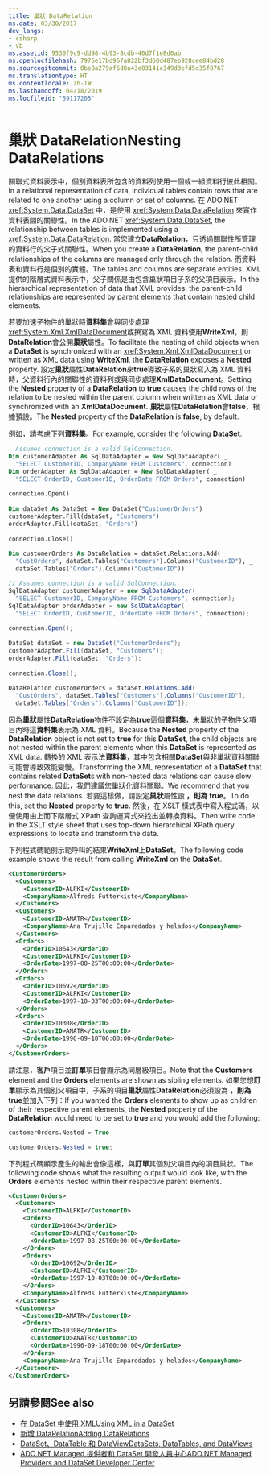 ```yaml
---
title: 巢狀 DataRelation
ms.date: 03/30/2017
dev_langs:
- csharp
- vb
ms.assetid: 9530f9c9-dd98-4b93-8cdb-40d7f1e8d0ab
ms.openlocfilehash: 7975e17bd957a822bf3d60d487eb928cee84bd28
ms.sourcegitcommit: 0be8a279af6d8a43e03141e349d3efd5d35f8767
ms.translationtype: HT
ms.contentlocale: zh-TW
ms.lasthandoff: 04/18/2019
ms.locfileid: "59117205"
---
```

# <a name="nesting-datarelations"></a><span data-ttu-id="b2e0d-102">巢狀 DataRelation</span><span class="sxs-lookup"><span data-stu-id="b2e0d-102">Nesting DataRelations</span></span>
<span data-ttu-id="b2e0d-103">關聯式資料表示中，個別資料表所包含的資料列使用一個或一組資料行彼此相關。</span><span class="sxs-lookup"><span data-stu-id="b2e0d-103">In a relational representation of data, individual tables contain rows that are related to one another using a column or set of columns.</span></span> <span data-ttu-id="b2e0d-104">在 ADO.NET <xref:System.Data.DataSet> 中，是使用 <xref:System.Data.DataRelation> 來實作資料表間的關聯性。</span><span class="sxs-lookup"><span data-stu-id="b2e0d-104">In the ADO.NET <xref:System.Data.DataSet>, the relationship between tables is implemented using a <xref:System.Data.DataRelation>.</span></span> <span data-ttu-id="b2e0d-105">當您建立**DataRelation**，只透過關聯性所管理的資料行的父子式關聯性。</span><span class="sxs-lookup"><span data-stu-id="b2e0d-105">When you create a **DataRelation**, the parent-child relationships of the columns are managed only through the relation.</span></span> <span data-ttu-id="b2e0d-106">而資料表和資料行是個別的實體。</span><span class="sxs-lookup"><span data-stu-id="b2e0d-106">The tables and columns are separate entities.</span></span> <span data-ttu-id="b2e0d-107">XML 提供的階層式資料表示中，父子關係是由包含巢狀項目子系的父項目表示。</span><span class="sxs-lookup"><span data-stu-id="b2e0d-107">In the hierarchical representation of data that XML provides, the parent-child relationships are represented by parent elements that contain nested child elements.</span></span>  
  
 <span data-ttu-id="b2e0d-108">若要加速子物件的巢狀時**資料集**會與同步處理<xref:System.Xml.XmlDataDocument>或撰寫為 XML 資料使用**WriteXml**，則**DataRelation**會公開**巢狀**屬性。</span><span class="sxs-lookup"><span data-stu-id="b2e0d-108">To facilitate the nesting of child objects when a **DataSet** is synchronized with an <xref:System.Xml.XmlDataDocument> or written as XML data using **WriteXml**, the **DataRelation** exposes a **Nested** property.</span></span> <span data-ttu-id="b2e0d-109">設定**巢狀**屬性**DataRelation**來**true**導致子系的巢狀寫入為 XML 資料時，父資料行內的關聯性的資料列或與同步處理**XmlDataDocument**。</span><span class="sxs-lookup"><span data-stu-id="b2e0d-109">Setting the **Nested** property of a **DataRelation** to **true** causes the child rows of the relation to be nested within the parent column when written as XML data or synchronized with an **XmlDataDocument**.</span></span> <span data-ttu-id="b2e0d-110">**巢狀**屬性**DataRelation**會**false**，根據預設。</span><span class="sxs-lookup"><span data-stu-id="b2e0d-110">The **Nested** property of the **DataRelation** is **false**, by default.</span></span>  
  
 <span data-ttu-id="b2e0d-111">例如，請考慮下列**資料集**。</span><span class="sxs-lookup"><span data-stu-id="b2e0d-111">For example, consider the following **DataSet**.</span></span>  
  
```vb  
' Assumes connection is a valid SqlConnection.  
Dim customerAdapter As SqlDataAdapter = New SqlDataAdapter( _  
  "SELECT CustomerID, CompanyName FROM Customers", connection)  
Dim orderAdapter As SqlDataAdapter = New SqlDataAdapter( _  
  "SELECT OrderID, CustomerID, OrderDate FROM Orders", connection)  
  
connection.Open()  
  
Dim dataSet As DataSet = New DataSet("CustomerOrders")  
customerAdapter.Fill(dataSet, "Customers")  
orderAdapter.Fill(dataSet, "Orders")  
  
connection.Close()  
  
Dim customerOrders As DataRelation = dataSet.Relations.Add( _  
  "CustOrders", dataSet.Tables("Customers").Columns("CustomerID"), _  
  dataSet.Tables("Orders").Columns("CustomerID"))  
```  
  
```csharp  
// Assumes connection is a valid SqlConnection.  
SqlDataAdapter customerAdapter = new SqlDataAdapter(  
  "SELECT CustomerID, CompanyName FROM Customers", connection);  
SqlDataAdapter orderAdapter = new SqlDataAdapter(  
  "SELECT OrderID, CustomerID, OrderDate FROM Orders", connection);  
  
connection.Open();  
  
DataSet dataSet = new DataSet("CustomerOrders");  
customerAdapter.Fill(dataSet, "Customers");  
orderAdapter.Fill(dataSet, "Orders");  
  
connection.Close();  
  
DataRelation customerOrders = dataSet.Relations.Add(  
  "CustOrders", dataSet.Tables["Customers"].Columns["CustomerID"],  
  dataSet.Tables["Orders"].Columns["CustomerID"]);  
```  
  
 <span data-ttu-id="b2e0d-112">因為**巢狀**屬性**DataRelation**物件不設定為**true**這個**資料集**，未巢狀的子物件父項目內時這**資料集**表示為 XML 資料。</span><span class="sxs-lookup"><span data-stu-id="b2e0d-112">Because the **Nested** property of the **DataRelation** object is not set to **true** for this **DataSet**, the child objects are not nested within the parent elements when this **DataSet** is represented as XML data.</span></span> <span data-ttu-id="b2e0d-113">轉換的 XML 表示法**資料集**，其中包含相關**DataSet**與非巢狀資料關聯可能會導致效能變慢。</span><span class="sxs-lookup"><span data-stu-id="b2e0d-113">Transforming the XML representation of a **DataSet** that contains related **DataSet**s with non-nested data relations can cause slow performance.</span></span> <span data-ttu-id="b2e0d-114">因此，我們建議您巢狀化資料關聯。</span><span class="sxs-lookup"><span data-stu-id="b2e0d-114">We recommend that you nest the data relations.</span></span> <span data-ttu-id="b2e0d-115">若要這樣做，請設定**巢狀**屬性設 **，則為 true**。</span><span class="sxs-lookup"><span data-stu-id="b2e0d-115">To do this, set the **Nested** property to **true**.</span></span> <span data-ttu-id="b2e0d-116">然後，在 XSLT 樣式表中寫入程式碼，以便使用由上而下階層式 XPath 查詢運算式來找出並轉換資料。</span><span class="sxs-lookup"><span data-stu-id="b2e0d-116">Then write code in the XSLT style sheet that uses top-down hierarchical XPath query expressions to locate and transform the data.</span></span>  
  
 <span data-ttu-id="b2e0d-117">下列程式碼範例示範呼叫的結果**WriteXml**上**DataSet**。</span><span class="sxs-lookup"><span data-stu-id="b2e0d-117">The following code example shows the result from calling **WriteXml** on the **DataSet**.</span></span>  
  
```xml  
<CustomerOrders>  
  <Customers>  
    <CustomerID>ALFKI</CustomerID>  
    <CompanyName>Alfreds Futterkiste</CompanyName>  
  </Customers>  
  <Customers>  
    <CustomerID>ANATR</CustomerID>  
    <CompanyName>Ana Trujillo Emparedados y helados</CompanyName>  
  </Customers>  
  <Orders>  
    <OrderID>10643</OrderID>  
    <CustomerID>ALFKI</CustomerID>  
    <OrderDate>1997-08-25T00:00:00</OrderDate>  
  </Orders>  
  <Orders>  
    <OrderID>10692</OrderID>  
    <CustomerID>ALFKI</CustomerID>  
    <OrderDate>1997-10-03T00:00:00</OrderDate>  
  </Orders>  
  <Orders>  
    <OrderID>10308</OrderID>  
    <CustomerID>ANATR</CustomerID>  
    <OrderDate>1996-09-18T00:00:00</OrderDate>  
  </Orders>  
</CustomerOrders>  
```  
  
 <span data-ttu-id="b2e0d-118">請注意，**客戶**項目並**訂單**項目會顯示為同層級項目。</span><span class="sxs-lookup"><span data-stu-id="b2e0d-118">Note that the **Customers** element and the **Orders** elements are shown as sibling elements.</span></span> <span data-ttu-id="b2e0d-119">如果您想**訂單**顯示為其個別父項目中，子系的項目**巢狀**屬性**DataRelation**必須設為 **，則為 true**並加入下列：</span><span class="sxs-lookup"><span data-stu-id="b2e0d-119">If you wanted the **Orders** elements to show up as children of their respective parent elements, the **Nested** property of the **DataRelation** would need to be set to **true** and you would add the following:</span></span>  
  
```vb  
customerOrders.Nested = True  
```  
  
```csharp  
customerOrders.Nested = true;  
```  
  
 <span data-ttu-id="b2e0d-120">下列程式碼顯示產生的輸出會像這樣，與**訂單**其個別父項目內的項目巢狀。</span><span class="sxs-lookup"><span data-stu-id="b2e0d-120">The following code shows what the resulting output would look like, with the **Orders** elements nested within their respective parent elements.</span></span>  
  
```xml  
<CustomerOrders>  
  <Customers>  
    <CustomerID>ALFKI</CustomerID>  
    <Orders>  
      <OrderID>10643</OrderID>  
      <CustomerID>ALFKI</CustomerID>  
      <OrderDate>1997-08-25T00:00:00</OrderDate>  
    </Orders>  
    <Orders>  
      <OrderID>10692</OrderID>  
      <CustomerID>ALFKI</CustomerID>  
      <OrderDate>1997-10-03T00:00:00</OrderDate>  
    </Orders>  
    <CompanyName>Alfreds Futterkiste</CompanyName>  
  </Customers>  
  <Customers>  
    <CustomerID>ANATR</CustomerID>  
    <Orders>  
      <OrderID>10308</OrderID>  
      <CustomerID>ANATR</CustomerID>  
      <OrderDate>1996-09-18T00:00:00</OrderDate>  
    </Orders>  
    <CompanyName>Ana Trujillo Emparedados y helados</CompanyName>  
  </Customers>  
</CustomerOrders>  
```  
  
## <a name="see-also"></a><span data-ttu-id="b2e0d-121">另請參閱</span><span class="sxs-lookup"><span data-stu-id="b2e0d-121">See also</span></span>

- [<span data-ttu-id="b2e0d-122">在 DataSet 中使用 XML</span><span class="sxs-lookup"><span data-stu-id="b2e0d-122">Using XML in a DataSet</span></span>](../../../../../docs/framework/data/adonet/dataset-datatable-dataview/using-xml-in-a-dataset.md)
- [<span data-ttu-id="b2e0d-123">新增 DataRelation</span><span class="sxs-lookup"><span data-stu-id="b2e0d-123">Adding DataRelations</span></span>](../../../../../docs/framework/data/adonet/dataset-datatable-dataview/adding-datarelations.md)
- [<span data-ttu-id="b2e0d-124">DataSet、DataTable 和 DataView</span><span class="sxs-lookup"><span data-stu-id="b2e0d-124">DataSets, DataTables, and DataViews</span></span>](../../../../../docs/framework/data/adonet/dataset-datatable-dataview/index.md)
- [<span data-ttu-id="b2e0d-125">ADO.NET Managed 提供者和 DataSet 開發人員中心</span><span class="sxs-lookup"><span data-stu-id="b2e0d-125">ADO.NET Managed Providers and DataSet Developer Center</span></span>](https://go.microsoft.com/fwlink/?LinkId=217917)
